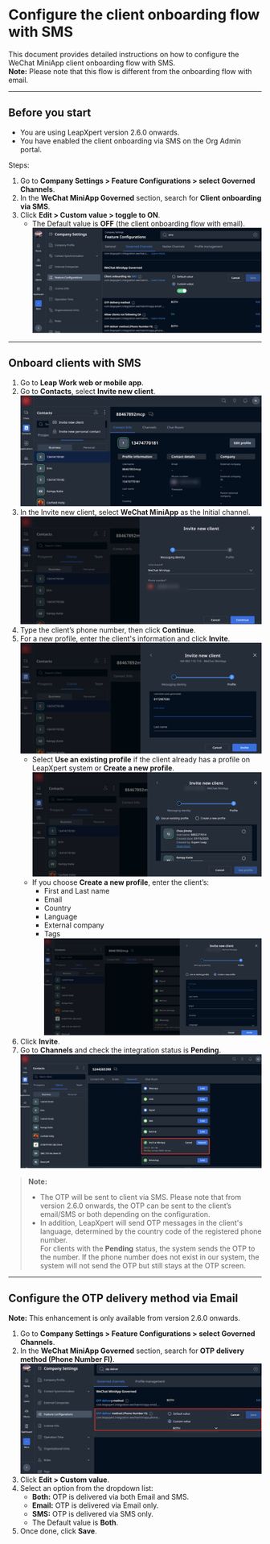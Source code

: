 # Configure the client onboarding flow with SMS

This document provides detailed instructions on how to configure the WeChat MiniApp client onboarding flow with SMS.  
**Note:** Please note that this flow is different from the onboarding flow with email.

---

## Before you start
- You are using LeapXpert version 2.6.0 onwards.  
- You have enabled the client onboarding via SMS on the Org Admin portal.  

Steps:  
1. Go to **Company Settings > Feature Configurations > select Governed Channels**.  
2. In the **WeChat MiniApp Governed** section, search for **Client onboarding via SMS**.  
3. Click **Edit > Custom value > toggle to ON**.  
   - The Default value is **OFF** (the client onboarding flow with email). ![Alt text](photos/wc-onboarding01.png) 

---

## Onboard clients with SMS
1. Go to **Leap Work web or mobile app**.  
2. Go to **Contacts**, select **Invite new client**. ![Alt text](photos/wc-onboarding02.png)
3. In the Invite new client, select **WeChat MiniApp** as the Initial channel.  ![Alt text](photos/wc-onboarding03.png) 
4. Type the client’s phone number, then click **Continue**.  
5. For a new profile, enter the client's information and click **Invite**.  ![Alt text](photos/wc-onboarding04.png) 
   - Select **Use an existing profile** if the client already has a profile on LeapXpert system or **Create a new profile**. ![Alt text](photos/wc-onboarding05.png)  
   - If you choose **Create a new profile**, enter the client’s:  
     - First and Last name  
     - Email  
     - Country  
     - Language  
     - External company  
     - Tags 
   ![Alt text](photos/wc-onboarding06.png)  
6. Click **Invite**.  
7. Go to **Channels** and check the integration status is **Pending**.  ![Alt text](photos/wc-onboarding07.png)    

> **Note:**  
> - The OTP will be sent to client via SMS. Please note that from version 2.6.0 onwards, the OTP can be sent to the client’s email/SMS or both depending on the configuration.  
>- In addition, LeapXpert will send OTP messages in the client's language, determined by the country code of the registered phone number.   
>For clients with the **Pending** status, the system sends the OTP to the number. If the phone number does not exist in our system, the system will not send the OTP but still stays at the OTP screen.  

---

## Configure the OTP delivery method via Email
**Note:** This enhancement is only available from version 2.6.0 onwards.  

1. Go to **Company Settings > Feature Configurations > select Governed Channels**.  
2. In the **WeChat MiniApp Governed** section, search for **OTP delivery method (Phone Number FI)**. ![Alt text](photos/wc-onboarding08.png)  
3. Click **Edit > Custom value**.  
4. Select an option from the dropdown list:  
   - **Both:** OTP is delivered via both Email and SMS.  
   - **Email:** OTP is delivered via Email only.  
   - **SMS:** OTP is delivered via SMS only.  
   - The Default value is **Both**.  
5. Once done, click **Save**.  
